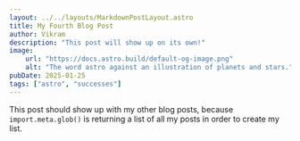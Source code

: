 ```yaml
---
layout: ../../layouts/MarkdownPostLayout.astro
title: My Fourth Blog Post
author: Vikram
description: "This post will show up on its own!"
image:
    url: "https://docs.astro.build/default-og-image.png"
    alt: "The word astro against an illustration of planets and stars."
pubDate: 2025-01-25
tags: ["astro", "successes"]
---
```

This post should show up with my other blog posts, because `import.meta.glob()` is returning a list of all my posts in order to create my list.
